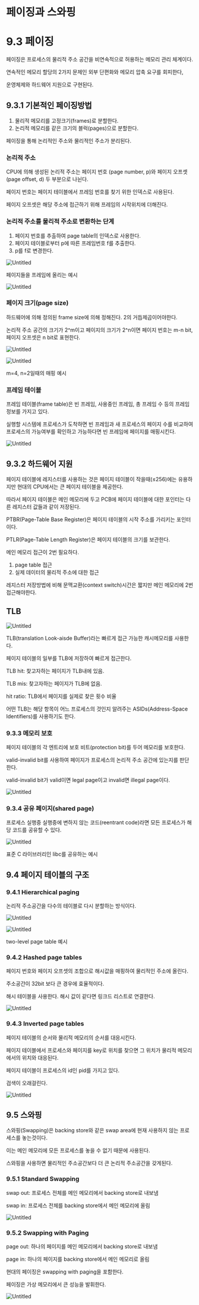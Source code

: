 # 페이징과 스와핑

# 9.3 페이징

페이징은 프로세스의 물리적 주소 공간을 비연속적으로 허용하는 메모리 관리 체계이다. 

연속적인 메모리 할당의 2가지 문제인 외부 단편화와 메모리 압축 요구를 회피한다,

운영체제와 하드웨어 지원으로 구현된다.

## 9.3.1 기본적인 페이징방법

1. 물리적 메모리를 고정크기(frames)로 분할한다.
2. 논리적 메모리를 같은 크기의 블럭(pages)으로 분할한다. 

페이징을 통해 논리적인 주소와 물리적인 주소가 분리된다.

### 논리적 주소

CPU에 의해 생성된 논리적 주소는 페이지 번호 (page number, p)와 페이지 오프셋 (page offset, d) 두 부분으로 나뉜다.

페이지 번호는 페이지 테이블에서 프레임 번호를 찾기 위한 인덱스로 사용된다.

페이지 오프셋은 해당 주소에 접근하기 위해 프레임의 시작위치에 더해진다.

### 논리적 주소를 물리적 주소로 변환하는 단계

1. 페이지 번호를 추출하여 page table의 인덱스로 사용한다.
2. 페이지 테이블로부터 p에 따른 프레임번호 f를 추출한다.
3. p를 f로 변경한다.

![Untitled](%E1%84%91%E1%85%A6%E1%84%8B%E1%85%B5%E1%84%8C%E1%85%B5%E1%86%BC%E1%84%80%E1%85%AA%20%E1%84%89%E1%85%B3%E1%84%8B%E1%85%AA%E1%84%91%E1%85%B5%E1%86%BC%201a5d8a13bcdb408ba7a96151531a36b3/Untitled.png)

페이지들을 프레임에 올리는 예시

![Untitled](%E1%84%91%E1%85%A6%E1%84%8B%E1%85%B5%E1%84%8C%E1%85%B5%E1%86%BC%E1%84%80%E1%85%AA%20%E1%84%89%E1%85%B3%E1%84%8B%E1%85%AA%E1%84%91%E1%85%B5%E1%86%BC%201a5d8a13bcdb408ba7a96151531a36b3/Untitled%201.png)

### 페이지 크기(page size)

하드웨어에 의해 정의된 frame size에 의해 정해진다. 2의 거듭제곱이어야한다.

논리적 주소 공간의 크기가 2^m이고 페이지의 크기가 2^n이면 페이지 번호는 m-n bit, 페이지 오프셋은 n bit로 표현한다.

![Untitled](%E1%84%91%E1%85%A6%E1%84%8B%E1%85%B5%E1%84%8C%E1%85%B5%E1%86%BC%E1%84%80%E1%85%AA%20%E1%84%89%E1%85%B3%E1%84%8B%E1%85%AA%E1%84%91%E1%85%B5%E1%86%BC%201a5d8a13bcdb408ba7a96151531a36b3/Untitled%202.png)

![Untitled](%E1%84%91%E1%85%A6%E1%84%8B%E1%85%B5%E1%84%8C%E1%85%B5%E1%86%BC%E1%84%80%E1%85%AA%20%E1%84%89%E1%85%B3%E1%84%8B%E1%85%AA%E1%84%91%E1%85%B5%E1%86%BC%201a5d8a13bcdb408ba7a96151531a36b3/Untitled%203.png)

m=4, n=2일때의 매핑 예시

### 프레임 테이블

프레임 테이블(frame table)은 빈 프레임, 사용중인 프레임, 총 프레임 수 등의 프레임 정보를 가지고 있다.

실행할 시스템에 프로세스가 도착하면 빈 프레임과 새 프로세스의 페이지 수를 비교하여 프로세스의 가능여부를 확인하고 가능하다면 빈 프레임에 페이지를 매핑시킨다. 

![Untitled](%E1%84%91%E1%85%A6%E1%84%8B%E1%85%B5%E1%84%8C%E1%85%B5%E1%86%BC%E1%84%80%E1%85%AA%20%E1%84%89%E1%85%B3%E1%84%8B%E1%85%AA%E1%84%91%E1%85%B5%E1%86%BC%201a5d8a13bcdb408ba7a96151531a36b3/Untitled%204.png)

## 9.3.2 하드웨어 지원

페이지 테이블에 레지스터를 사용하는 것은 페이지 테이블이 작을때(≤256)에는 유용하지만 현대의 CPU에서는 큰 페이지 테이블을 제공한다.

따라서 페이지 테이블은 메인 메모리에 두고 PCB에 페이지 테이블에 대한 포인터는 다른 레지스터 값들과 같이 저장된다.

PTBR(Page-Table Base Register)은 페이지 테이블의 시작 주소를 가리키는 포인터이다.

PTLR(Page-Table Length Register)은 페이지 테이블의 크기를 보관한다.

메인 메모리 접근이 2번 필요하다.

1. page table 접근
2. 실제 데이터의 물리적 주소에 대한 접근

레지스터 저장방법에 비해 문맥교환(context switch)시간은 짧지만 메인 메모리에 2번 접근해야한다.

## TLB

![Untitled](%E1%84%91%E1%85%A6%E1%84%8B%E1%85%B5%E1%84%8C%E1%85%B5%E1%86%BC%E1%84%80%E1%85%AA%20%E1%84%89%E1%85%B3%E1%84%8B%E1%85%AA%E1%84%91%E1%85%B5%E1%86%BC%201a5d8a13bcdb408ba7a96151531a36b3/Untitled%205.png)

TLB(translation Look-aisde Buffer)라는 빠르게 접근 가능한 캐시메모리를 사용한다.

페이지 테이블의 일부를 TLB에 저장하여 빠르게 접근한다.

TLB hit: 찾고자하는 페이지가 TLB내에 있음.

TLB mis: 찾고자하는 페이지가 TLB에 없음.

hit ratio: TLB에서 페이지를 실제로 찾은 횟수 비율

어떤 TLB는 해당 항목이 어느 프로세스의 것인지 알려주는 ASIDs(Address-Space Identifiers)를 사용하기도 한다.

### 9.3.3 메모리 보호

페이지 테이블의 각 엔트리에 보호 비트(protection bit)를 두어 메모리를  보호한다.

valid-invalid bit를 사용하여 페이지가 프로세스의 논리적 주소 공간에 있는지를 판단한다.

valid-invalid bit가 valid이면 legal page이고 invalid면 illegal page이다.

![Untitled](%E1%84%91%E1%85%A6%E1%84%8B%E1%85%B5%E1%84%8C%E1%85%B5%E1%86%BC%E1%84%80%E1%85%AA%20%E1%84%89%E1%85%B3%E1%84%8B%E1%85%AA%E1%84%91%E1%85%B5%E1%86%BC%201a5d8a13bcdb408ba7a96151531a36b3/Untitled%206.png)

### 9.3.4 공유 페이지(shared page)

프로세스 실행중 실행중에 변하지 않는 코드(reentrant code)라면 모든 프로세스가 해당 코드를 공유할 수 있다.

![Untitled](%E1%84%91%E1%85%A6%E1%84%8B%E1%85%B5%E1%84%8C%E1%85%B5%E1%86%BC%E1%84%80%E1%85%AA%20%E1%84%89%E1%85%B3%E1%84%8B%E1%85%AA%E1%84%91%E1%85%B5%E1%86%BC%201a5d8a13bcdb408ba7a96151531a36b3/Untitled%207.png)

표준 C 라이브러리인 libc를 공유하는 예시

## 9.4 페이지 테이블의 구조

### 9.4.1 Hierarchical paging

논리적 주소공간을 다수의 테이블로 다시 분할하는 방식이다.

![Untitled](%E1%84%91%E1%85%A6%E1%84%8B%E1%85%B5%E1%84%8C%E1%85%B5%E1%86%BC%E1%84%80%E1%85%AA%20%E1%84%89%E1%85%B3%E1%84%8B%E1%85%AA%E1%84%91%E1%85%B5%E1%86%BC%201a5d8a13bcdb408ba7a96151531a36b3/Untitled%208.png)

![Untitled](%E1%84%91%E1%85%A6%E1%84%8B%E1%85%B5%E1%84%8C%E1%85%B5%E1%86%BC%E1%84%80%E1%85%AA%20%E1%84%89%E1%85%B3%E1%84%8B%E1%85%AA%E1%84%91%E1%85%B5%E1%86%BC%201a5d8a13bcdb408ba7a96151531a36b3/Untitled%209.png)

two-level page table 예시

### 9.4.2 Hashed page tables

페이지 번호와 페이지 오프셋의 조합으로 해시값을 매핑하여 물리적인 주소에 올린다.

주소공간이 32bit 보다 큰 경우에 효율적이다.

해시 테이블을 사용한다. 해시 값이 같다면 링크드 리스트로 연결한다.

![Untitled](%E1%84%91%E1%85%A6%E1%84%8B%E1%85%B5%E1%84%8C%E1%85%B5%E1%86%BC%E1%84%80%E1%85%AA%20%E1%84%89%E1%85%B3%E1%84%8B%E1%85%AA%E1%84%91%E1%85%B5%E1%86%BC%201a5d8a13bcdb408ba7a96151531a36b3/Untitled%2010.png)

### 9.4.3 Inverted page tables

페이지 테이블의 순서와 물리적 메모리의 순서를 대응시킨다.

페이지 테이블에서 프로세스와 페이지를 key로 위치를 찾으면 그 위치가 물리적 메모리에서의 위치와 대응된다.

페이지 테이블이 프로세스의 id인 pid를 가지고 있다.

검색이 오래걸린다.

![Untitled](%E1%84%91%E1%85%A6%E1%84%8B%E1%85%B5%E1%84%8C%E1%85%B5%E1%86%BC%E1%84%80%E1%85%AA%20%E1%84%89%E1%85%B3%E1%84%8B%E1%85%AA%E1%84%91%E1%85%B5%E1%86%BC%201a5d8a13bcdb408ba7a96151531a36b3/Untitled%2011.png)

## 9.5 스와핑

스와핑(Swapping)은 backing store와 같은 swap area에 현재 사용하지 않는 프로세스를 놓는것이다.

이는 메인 메모리에 모든 프로세스를 놓을 수 없기 때문에 사용된다.

스와핑을 사용하면 물리적인 주소공간보다 더 큰 논리적 주소공간을 갖게된다.

### 9.5.1 Standard Swapping

swap out: 프로세스 전체를 메인 메모리에서 backing store로 내보냄

swap in: 프로세스 전체를 backing store에서 메인 메모리에 올림

![Untitled](%E1%84%91%E1%85%A6%E1%84%8B%E1%85%B5%E1%84%8C%E1%85%B5%E1%86%BC%E1%84%80%E1%85%AA%20%E1%84%89%E1%85%B3%E1%84%8B%E1%85%AA%E1%84%91%E1%85%B5%E1%86%BC%201a5d8a13bcdb408ba7a96151531a36b3/Untitled%2012.png)

### 9.5.2 Swapping with Paging

page out: 하나의 페이지를 메인 메모리에서 backing store로 내보냄

page in: 하나의 페이지를 backing store에서 메인 메모리로 올림

현대의 페이징은 swapping with paging을 포함한다.

페이징은 가상 메모리에서 큰 성능을 발휘한다.

![Untitled](%E1%84%91%E1%85%A6%E1%84%8B%E1%85%B5%E1%84%8C%E1%85%B5%E1%86%BC%E1%84%80%E1%85%AA%20%E1%84%89%E1%85%B3%E1%84%8B%E1%85%AA%E1%84%91%E1%85%B5%E1%86%BC%201a5d8a13bcdb408ba7a96151531a36b3/Untitled%2013.png)
